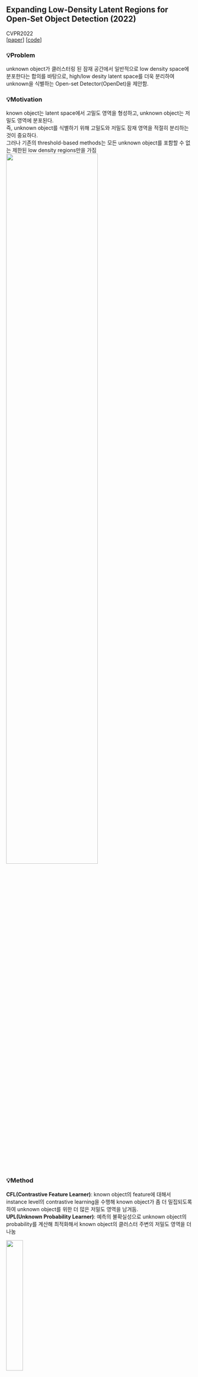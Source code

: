 ## Expanding Low-Density Latent Regions for Open-Set Object Detection (2022)
CVPR2022  
[[paper](https://openaccess.thecvf.com/content/CVPR2022/papers/Han_Expanding_Low-Density_Latent_Regions_for_Open-Set_Object_Detection_CVPR_2022_paper.pdf)]
[[code](https://github.com/csuhan/opendet2)]

### 💡Problem
unknown object가 클러스터링 된 잠재 공간에서 일반적으로 low density space에 분포한다는 합의를 바탕으로,
high/low desity latent space를 더욱 분리하여 unknown을 식별하는 Open-set Detector(OpenDet)을 제안함.

### 💡Motivation  
known object는 latent space에서 고밀도 영역을 형성하고, unknown object는 저밀도 영역에 분포된다.  
즉, unknown object를 식별하기 위해 고밀도와 저밀도 잠재 영역을 적절히 분리하는 것이 중요하다.  
그러나 기존의 threshold-based methods는 모든 unknown object를 포함할 수 없는 제한된 low density regions만을 가짐
<img src="https://github.com/zzeuui/papers/assets/38878047/1443f7a4-0782-4718-a410-9683272b85ff" width=70%/>

### 💡Method
**CFL(Contrastive Feature Learner)**: known object의 feature에 대해서 instance level의 contrastive learning을 수행해
known object가 좀 더 밀집되도록하여 unknown object를 위한 더 많은 저밀도 영역을 남겨둠.  
**UPL(Unknown Probability Learner)**: 예측의 불확실성으로 unknown object의 probability를 계산해 최적화해서
known object의 클러스터 주변의 저밀도 영역을 더 나눔

<img src="https://github.com/zzeuui/papers/assets/38878047/9cf128b7-de82-4da4-b16b-8d955dff63ea" width=30%/>

#### 1. baseline setup  
- Faster R-CNN을 사용해서 클래스와 바운딩 박스 예측. 클래스는 scaled cosine similarity scores로 확률 계산

#### 2. contrastive feature learner
- contrastive head: multilayer perceptron으로 Faster R-CNN에서 나온 feature의 dimension을 낮춤
- class-balanced memory bank: contrastive learning에서 negative sample 수가 많을 수록 좋은데, 그러면 메모리가 많이 필요해서 도입된 방법이 memory bank임. memory bank는 샘플의 다양성을 증가시킴. 그리고 여기서 더 나아가 본 논문에서 객체의 다양성도 증가시키기 위해 이 방법을 제안함
- instance-level contrastive learning: ICLoss를 제안하는데, 한 feature의 loss를 계산하기 위해 memory bank에 있는 동일한 클래스를 가지는 다른 feature를 사용함
  $\Rightarrow$ unknown객체를 훈련에 사용할 수 없지만, known클래스를 분리하면 unknown을 식별하는데 도움이 됨. 이러한 loss 계산 방식은 known 클래스의 클러스터를 low density latent regions에서 멀리 밀어내는 효과가 있음.

#### 3. unknown probability learner
- known class의 클러스터 주위의 low density latent regions을 더 나누기 위해 제안.
- 정답값이 없는 unknown에 대한 entropy 값을 계산하기 위한 수식을 소개하는데... 이해 못하겠음...
  - 높은 entropy 값을 가지는 상위 example로 unknown probability를 정의..?
  - 모든 클래스의 최대 확률은 또다른 불확실성의 신호이기 때문에, minimum max probability를 갖는 상위 예제로 unknown probability를 정의...?
- 그리고 이러한 unknown probability는 known의 cross entropy가 수렴하는데 불이익을 주기 때문에 가중치를 더해줌.

